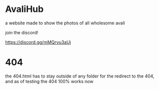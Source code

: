 # AvaliHub
a website made to show the photos of all wholesome avali



join the discord!

https://discord.gg/mMQrvu3aUj



# 404 

the 404.html has to stay outside of any folder for the redirect to the 404, and as of testing the 404 100% works now
